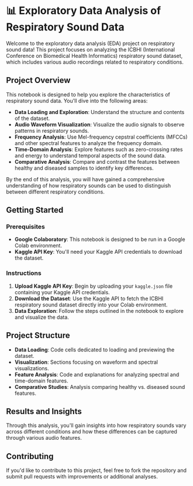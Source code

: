 # 📊 Exploratory Data Analysis of Respiratory Sound Data

Welcome to the exploratory data analysis (EDA) project on respiratory sound data! This project focuses on analyzing the ICBHI (International Conference on Biomedical Health Informatics) respiratory sound dataset, which includes various audio recordings related to respiratory conditions.

## Project Overview

This notebook is designed to help you explore the characteristics of respiratory sound data. You'll dive into the following areas:

- **Data Loading and Exploration**: Understand the structure and contents of the dataset.
- **Audio Waveform Visualization**: Visualize the audio signals to observe patterns in respiratory sounds.
- **Frequency Analysis**: Use Mel-frequency cepstral coefficients (MFCCs) and other spectral features to analyze the frequency domain.
- **Time-Domain Analysis**: Explore features such as zero-crossing rates and energy to understand temporal aspects of the sound data.
- **Comparative Analysis**: Compare and contrast the features between healthy and diseased samples to identify key differences.

By the end of this analysis, you will have gained a comprehensive understanding of how respiratory sounds can be used to distinguish between different respiratory conditions.

## Getting Started

### Prerequisites

- **Google Colaboratory**: This notebook is designed to be run in a Google Colab environment.
- **Kaggle API Key**: You'll need your Kaggle API credentials to download the dataset.

### Instructions

1. **Upload Kaggle API Key**: Begin by uploading your `kaggle.json` file containing your Kaggle API credentials.
2. **Download the Dataset**: Use the Kaggle API to fetch the ICBHI respiratory sound dataset directly into your Colab environment.
3. **Data Exploration**: Follow the steps outlined in the notebook to explore and visualize the data.

## Project Structure

- **Data Loading**: Code cells dedicated to loading and previewing the dataset.
- **Visualization**: Sections focusing on waveform and spectral visualizations.
- **Feature Analysis**: Code and explanations for analyzing spectral and time-domain features.
- **Comparative Studies**: Analysis comparing healthy vs. diseased sound features.

## Results and Insights

Through this analysis, you'll gain insights into how respiratory sounds vary across different conditions and how these differences can be captured through various audio features.

## Contributing

If you'd like to contribute to this project, feel free to fork the repository and submit pull requests with improvements or additional analyses.
